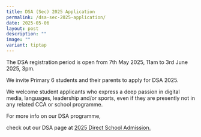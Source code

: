 ```yaml
---
title: DSA (Sec) 2025 Application
permalink: /dsa-sec-2025-application/
date: 2025-05-06
layout: post
description: ""
image: ""
variant: tiptap
---
```

<p>The DSA registration period is open from 7th May 2025, 11am to 3rd June
2025, 3pm.</p>
<p>We invite Primary 6 students and their parents to apply for DSA 2025.</p>
<p>We welcome student applicants who express a deep passion in digital media,
languages, leadership and/or sports, even if they are presently not in
any related CCA or school programme.</p>
<p>For more info on our DSA programme,</p>
<p>check out our DSA page at <a href="https://www.evergreensec.moe.edu.sg/admission/dsa/" rel="noopener nofollow" target="_blank">2025 Direct School Admission.</a>
</p>